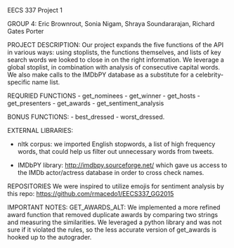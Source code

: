 EECS 337 Project 1

GROUP 4: Eric Brownrout, Sonia Nigam, Shraya Soundararajan, Richard Gates Porter

PROJECT DESCRIPTION:
Our project expands the five functions of the API in various ways: using stoplists, the functions themselves, and lists of key search words we looked to close in on the right information.  We leverage a global stoplist, in combination with analysis of consecutive capital words. We also make calls to the IMDbPY database as a substitute for a celebrity-specific name list. 
    
REQURIED FUNCTIONS
    - get_nominees
    - get_winner
    - get_hosts
    - get_presenters
    - get_awards
    - get_sentiment_analysis

BONUS FUNCTIONS:
    - best_dressed
    - worst_dressed.

EXTERNAL LIBRARIES: 
- nltk corpus: we imported English stopwords, a list of high frequency words, that could help us filter out unnecessary words from tweets.

- IMDbPY library: http://imdbpy.sourceforge.net/ which gave us access to the IMDb actor/actress database in order to cross check names.

REPOSITORIES
We were inspired to utilize emojis for sentiment analysis by this repo: https://github.com/rmacedo1/EECS337_GG2015




IMPORTANT NOTES:
GET_AWARDS_ALT: We implemented a more refined award function that removed duplicate awards by comparing two strings and measuring the similarities.  We leveraged a python library and was not sure if it violated the rules, so the less accurate version of get_awards is hooked up to the autograder.